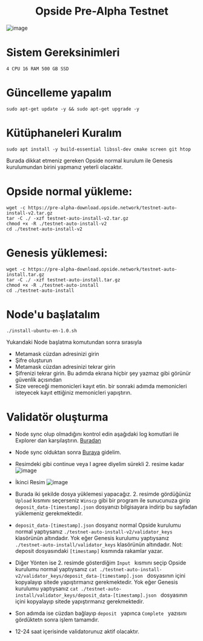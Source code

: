 <h1 align="center"> Opside Pre-Alpha Testnet </h1>


![image](https://mirror-media.imgix.net/publication-images/264V2J4Zoi9uiQk9NIK4k.png?height=640&width=1280&h=640&w=1280&auto=compress)

# Sistem Gereksinimleri

```
4 CPU 16 RAM 500 GB SSD
```
# Güncelleme yapalım

``` 
sudo apt-get update -y && sudo apt-get upgrade -y 

```
# Kütüphaneleri Kuralım

``` 
sudo apt install -y build-essential libssl-dev cmake screen git htop

```
Burada dikkat etmeniz gereken Opside normal kurulum ile Genesis kurulumundan birini yapmanız yeterli olacaktır. 

# Opside normal yükleme:

``` 
wget -c https://pre-alpha-download.opside.network/testnet-auto-install-v2.tar.gz 
tar -C ./ -xzf testnet-auto-install-v2.tar.gz
chmod +x -R ./testnet-auto-install-v2
cd ./testnet-auto-install-v2

```
# Genesis yüklemesi:

```
wget -c https://pre-alpha-download.opside.network/testnet-auto-install.tar.gz 
tar -C ./ -xzf testnet-auto-install.tar.gz
chmod +x -R ./testnet-auto-install
cd ./testnet-auto-install

```
# Node'u başlatalım

``` 
./install-ubuntu-en-1.0.sh

```
Yukarıdaki Node başlatma komutundan sonra sırasıyla
* Metamask cüzdan adresinizi girin
* Şifre oluşturun
* Metamask cüzdan adresinizi tekrar girin
* Şifrenizi tekrar girin. Bu adımda ekrana hiçbir şey yazmaz gibi görünür güvenlik açısından
* Size vereceği memonicleri kayıt etin. bir sonraki adımda memonicleri isteyecek kayıt ettiğiniz memonicleri yapıştırın.

# Validatör oluşturma
* Node sync olup olmadığını kontrol edin aşağıdaki log komutlari ile Explorer dan karşılaştırın. [Buradan](https://pre-alpha-beacon.opside.info/blocks)

* Node sync olduktan sonra [Buraya](https://opside.network/validator/deposit) gidelim.

* Resimdeki gibi continue veya I agree diyelim sürekli 2. resime kadar
![image](https://github.com/mcw00/Opside/assets/84830960/89309cd5-7d05-4a7c-97a6-789a53da63d9)

* İkinci Resim
![image](https://github.com/mcw00/Opside/assets/84830960/6165eb9b-d7a2-4d91-9979-14d311ac7830)

* Burada iki şekilde dosya yüklemesi yapacağız. 2. resimde gördüğünüz `Upload` kısmını seçerseniz `Winscp` gibi bir program ile sunucunuza girip `deposit_data-[timestamp].json` dosyanızı bilgisayara indirip bu sayfadan yüklemeniz gerekmektedir.
* `deposit_data-[timestamp].json` dosyanız normal Opside kurulumu normal yaptıysanız `./testnet-auto-install-v2/validator_keys` klasörünün altındadır. Yok eğer Genesis kurulumu yaptıysanız `./testnet-auto-install/validator_keys` klasörünün altındadır. Not: deposit dosyasındaki  `[timestamp]` kısmında rakamlar yazar.
* Diğer Yönten ise 2. resimde gösterdiğim  `Input ` kısmını seçip Opside kurulumu normal yaptıysanız  `cat ./testnet-auto-install-v2/validator_keys/deposit_data-[timestamp].json ` dosyasının içini kopyalayıp sitede yapıştırmanız gerekmektedir. Yok eğer Genesis kurulumu yaptıysanız  `cat ./testnet-auto-install/validator_keys/deposit_data-[timestamp].json ` dosyasının içini kopyalayıp sitede yapıştırmanız gerekmektedir.
* Son adımda ise cüzdan bağlayıp  `deposit ` yapınca  `Complete ` yazısını gördüktetn sonra işlem tamamdır. 
* 12-24 saat içerisinde validatorunuz aktif olacaktır.
